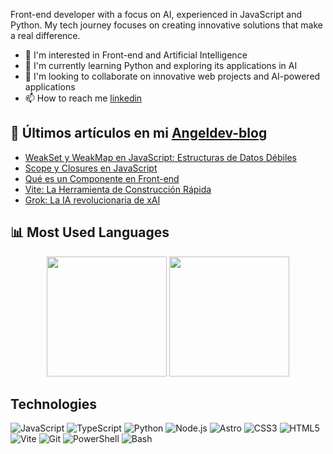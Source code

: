 Front-end developer with a focus on AI, experienced in JavaScript and Python. My tech journey focuses on creating innovative solutions that make a real difference.

- 👀 I'm interested in Front-end and Artificial Intelligence
- 🌱 I'm currently learning Python and exploring its applications in AI
- 💞️ I'm looking to collaborate on innovative web projects and AI-powered applications
- 📫 How to reach me [linkedin](https://www.linkedin.com/in/leo-beneman/)

## 📝 Últimos artículos en mi [Angeldev-blog](https://angeldev-blog.vercel.app/)
- [WeakSet y WeakMap en JavaScript: Estructuras de Datos Débiles](https://angeldev-blog.vercel.app/blog/javascript/weakset-y-weakmap/)
- [Scope y Closures en JavaScript](https://angeldev-blog.vercel.app/blog/javascript/scope-y-closures/)
- [Qué es un Componente en Front-end](https://angeldev-blog.vercel.app/blog/programacion/componentes/)
- [Vite: La Herramienta de Construcción Rápida](https://angeldev-blog.vercel.app/blog/frameworks/vite/)
- [Grok: La IA revolucionaria de xAI](https://angeldev-blog.vercel.app/blog/ai/grok/)

## 📊 Most Used Languages
<div align="center">
  <img src="https://github-readme-stats.vercel.app/api/top-langs/?username=AngelB-Dev&langs_count=8&layout=compact&theme=react&hide_border=true&bg_color=1F222E&title_color=F85D7F&icon_color=F8D866" height="192px"/>
  <img src="https://github-readme-stats.vercel.app/api?username=AngelB-Dev&show_icons=true&theme=react&hide_border=true&bg_color=1F222E&title_color=F85D7F&icon_color=F8D866" height="192px"/>
</div>

## Technologies
![JavaScript](https://img.shields.io/badge/-JavaScript-F7DF1E?style=flat-square&logo=javascript&logoColor=black)
![TypeScript](https://img.shields.io/badge/-TypeScript-3178C6?style=flat-square&logo=typescript&logoColor=white)
![Python](https://img.shields.io/badge/-Python-3776AB?style=flat-square&logo=python&logoColor=white)
![Node.js](https://img.shields.io/badge/-Node.js-339933?style=flat-square&logo=node.js&logoColor=white)
![Astro](https://img.shields.io/badge/-Astro-FF5D01?style=flat-square&logo=astro&logoColor=white)
![CSS3](https://img.shields.io/badge/-CSS3-1572B6?style=flat-square&logo=css3&logoColor=white)
![HTML5](https://img.shields.io/badge/-HTML5-E34F26?style=flat-square&logo=html5&logoColor=white)
![Vite](https://img.shields.io/badge/-Vite-646CFF?style=flat-square&logo=vite&logoColor=white)
![Git](https://img.shields.io/badge/-Git-F05032?style=flat-square&logo=git&logoColor=white)
![PowerShell](https://img.shields.io/badge/-PowerShell-5391FE?style=flat-square&logo=powershell&logoColor=white)
![Bash](https://img.shields.io/badge/-Bash-4EAA25?style=flat-square&logo=gnu-bash&logoColor=white)
